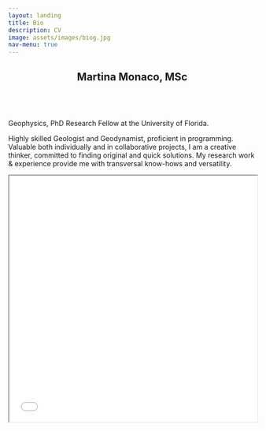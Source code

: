 ```yaml
---
layout: landing
title: Bio
description: CV
image: assets/images/biog.jpg
nav-menu: true
---
```


<!-- Main -->
<div id="main">

<!-- One -->
<section id="one">
	<div class="inner">
		<header class="major">
			<h2>Martina Monaco, MSc</h2>
		</header>
		<p><br>Geophysics, PhD Research Fellow at the University of Florida.</p>
		<p>Highly skilled Geologist and Geodynamist, proficient in programming. Valuable both individually and in collaborative projects, I am a creative thinker, committed to finding original and quick solutions. My research work & experience provide me with transversal know-hows and versatility.</p>
	</div>
</section>

<!-- Two -->
<section id="two">
	<div class = "center">
		<iframe src="assets/images/Resume_website.pdf" width="100%" height="500px">
    		</iframe>
	
